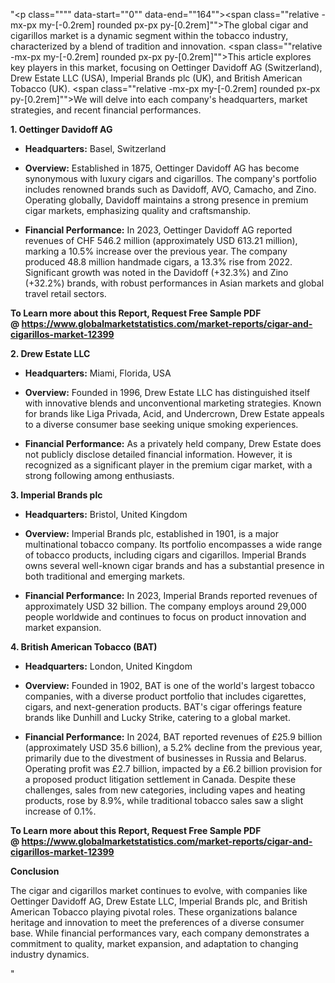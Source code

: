 "<p class="""" data-start=""0"" data-end=""164""><span class=""relative -mx-px my-[-0.2rem] rounded px-px py-[0.2rem]"">The global cigar and cigarillos market is a dynamic segment within the tobacco industry, characterized by a blend of tradition and innovation.</span> <span class=""relative -mx-px my-[-0.2rem] rounded px-px py-[0.2rem]"">This article explores key players in this market, focusing on Oettinger Davidoff AG (Switzerland), Drew Estate LLC (USA), Imperial Brands plc (UK), and British American Tobacco (UK).</span> <span class=""relative -mx-px my-[-0.2rem] rounded px-px py-[0.2rem]"">We will delve into each company's headquarters, market strategies, and recent financial performances.</span></p>
<p class="""" data-start=""166"" data-end=""194""><strong data-start=""166"" data-end=""194"">1. Oettinger Davidoff AG</strong></p>
<ul data-start=""196"" data-end=""708"">
<li class="""" data-start=""196"" data-end=""297"">
<p class="""" data-start=""198"" data-end=""297""><strong data-start=""198"" data-end=""215"">Headquarters:</strong> <span class=""relative -mx-px my-[-0.2rem] rounded px-px py-[0.2rem]"">Basel, Switzerland</span></p>
</li>
<li class="""" data-start=""299"" data-end=""472"">
<p class="""" data-start=""301"" data-end=""472""><strong data-start=""301"" data-end=""314"">Overview:</strong> <span class=""relative -mx-px my-[-0.2rem] rounded px-px py-[0.2rem]"">Established in 1875, Oettinger Davidoff AG has become synonymous with luxury cigars and cigarillos.</span> <span class=""relative -mx-px my-[-0.2rem] rounded px-px py-[0.2rem]"">The company's portfolio includes renowned brands such as Davidoff, AVO, Camacho, and Zino.</span> <span class=""relative -mx-px my-[-0.2rem] rounded px-px py-[0.2rem]"">Operating globally, Davidoff maintains a strong presence in premium cigar markets, emphasizing quality and craftsmanship.</span></p>
</li>
<li class="""" data-start=""474"" data-end=""708"">
<p class="""" data-start=""476"" data-end=""708""><strong data-start=""476"" data-end=""502"">Financial Performance:</strong> <span class=""relative -mx-px my-[-0.2rem] rounded px-px py-[0.2rem]"">In 2023, Oettinger Davidoff AG reported revenues of CHF 546.2 million (approximately USD 613.21 million), marking a 10.5% increase over the previous year.</span> <span class=""relative -mx-px my-[-0.2rem] rounded px-px py-[0.2rem]"">The company produced 48.8 million handmade cigars, a 13.3% rise from 2022.</span> <span class=""relative -mx-px my-[-0.2rem] rounded px-px py-[0.2rem]"">Significant growth was noted in the Davidoff (+32.3%) and Zino (+32.2%) brands, with robust performances in Asian markets and global travel retail sectors.</span> </p>
</li>
</ul>
<p><strong>To Learn more about this Report, Request Free Sample PDF @&nbsp;<a href=""https://www.globalmarketstatistics.com/market-reports/cigar-and-cigarillos-market-12399"">https://www.globalmarketstatistics.com/market-reports/cigar-and-cigarillos-market-12399</a></strong></p>
<p class="""" data-start=""710"" data-end=""732""><strong data-start=""710"" data-end=""732"">2. Drew Estate LLC</strong></p>
<ul data-start=""734"" data-end=""1138"">
<li class="""" data-start=""734"" data-end=""839"">
<p class="""" data-start=""736"" data-end=""839""><strong data-start=""736"" data-end=""753"">Headquarters:</strong> <span class=""relative -mx-px my-[-0.2rem] rounded px-px py-[0.2rem]"">Miami, Florida, USA</span></p>
</li>
<li class="""" data-start=""841"" data-end=""982"">
<p class="""" data-start=""843"" data-end=""982""><strong data-start=""843"" data-end=""856"">Overview:</strong> <span class=""relative -mx-px my-[-0.2rem] rounded px-px py-[0.2rem]"">Founded in 1996, Drew Estate LLC has distinguished itself with innovative blends and unconventional marketing strategies.</span> <span class=""relative -mx-px my-[-0.2rem] rounded px-px py-[0.2rem]"">Known for brands like Liga Privada, Acid, and Undercrown, Drew Estate appeals to a diverse consumer base seeking unique smoking experiences.</span></p>
</li>
<li class="""" data-start=""984"" data-end=""1138"">
<p class="""" data-start=""986"" data-end=""1138""><strong data-start=""986"" data-end=""1012"">Financial Performance:</strong> <span class=""relative -mx-px my-[-0.2rem] rounded px-px py-[0.2rem]"">As a privately held company, Drew Estate does not publicly disclose detailed financial information.</span> <span class=""relative -mx-px my-[-0.2rem] rounded px-px py-[0.2rem]"">However, it is recognized as a significant player in the premium cigar market, with a strong following among enthusiasts.</span></p>
</li>
</ul>
<p class="""" data-start=""1140"" data-end=""1166""><strong data-start=""1140"" data-end=""1166"">3. Imperial Brands plc</strong></p>
<ul data-start=""1168"" data-end=""1652"">
<li class="""" data-start=""1168"" data-end=""1273"">
<p class="""" data-start=""1170"" data-end=""1273""><strong data-start=""1170"" data-end=""1187"">Headquarters:</strong> <span class=""relative -mx-px my-[-0.2rem] rounded px-px py-[0.2rem]"">Bristol, United Kingdom</span></p>
</li>
<li class="""" data-start=""1275"" data-end=""1456"">
<p class="""" data-start=""1277"" data-end=""1456""><strong data-start=""1277"" data-end=""1290"">Overview:</strong> <span class=""relative -mx-px my-[-0.2rem] rounded px-px py-[0.2rem]"">Imperial Brands plc, established in 1901, is a major multinational tobacco company.</span> <span class=""relative -mx-px my-[-0.2rem] rounded px-px py-[0.2rem]"">Its portfolio encompasses a wide range of tobacco products, including cigars and cigarillos.</span> <span class=""relative -mx-px my-[-0.2rem] rounded px-px py-[0.2rem]"">Imperial Brands owns several well-known cigar brands and has a substantial presence in both traditional and emerging markets.</span></p>
</li>
<li class="""" data-start=""1458"" data-end=""1652"">
<p class="""" data-start=""1460"" data-end=""1652""><strong data-start=""1460"" data-end=""1486"">Financial Performance:</strong> <span class=""relative -mx-px my-[-0.2rem] rounded px-px py-[0.2rem]"">In 2023, Imperial Brands reported revenues of approximately USD 32 billion.</span> <span class=""relative -mx-px my-[-0.2rem] rounded px-px py-[0.2rem]"">The company employs around 29,000 people worldwide and continues to focus on product innovation and market expansion.</span></p>
</li>
</ul>
<p class="""" data-start=""1654"" data-end=""1691""><strong data-start=""1654"" data-end=""1691"">4. British American Tobacco (BAT)</strong></p>
<ul data-start=""1693"" data-end=""2177"">
<li class="""" data-start=""1693"" data-end=""1798"">
<p class="""" data-start=""1695"" data-end=""1798""><strong data-start=""1695"" data-end=""1712"">Headquarters:</strong> <span class=""relative -mx-px my-[-0.2rem] rounded px-px py-[0.2rem]"">London, United Kingdom</span></p>
</li>
<li class="""" data-start=""1800"" data-end=""1941"">
<p class="""" data-start=""1802"" data-end=""1941""><strong data-start=""1802"" data-end=""1815"">Overview:</strong> <span class=""relative -mx-px my-[-0.2rem] rounded px-px py-[0.2rem]"">Founded in 1902, BAT is one of the world's largest tobacco companies, with a diverse product portfolio that includes cigarettes, cigars, and next-generation products.</span> <span class=""relative -mx-px my-[-0.2rem] rounded px-px py-[0.2rem]"">BAT's cigar offerings feature brands like Dunhill and Lucky Strike, catering to a global market.</span></p>
</li>
<li class="""" data-start=""1943"" data-end=""2177"">
<p class="""" data-start=""1945"" data-end=""2177""><strong data-start=""1945"" data-end=""1971"">Financial Performance:</strong> <span class=""relative -mx-px my-[-0.2rem] rounded px-px py-[0.2rem]"">In 2024, BAT reported revenues of &pound;25.9 billion (approximately USD 35.6 billion), a 5.2% decline from the previous year, primarily due to the divestment of businesses in Russia and Belarus.</span> <span class=""relative -mx-px my-[-0.2rem] rounded px-px py-[0.2rem]"">Operating profit was &pound;2.7 billion, impacted by a &pound;6.2 billion provision for a proposed product litigation settlement in Canada.</span> <span class=""relative -mx-px my-[-0.2rem] rounded px-px py-[0.2rem]"">Despite these challenges, sales from new categories, including vapes and heating products, rose by 8.9%, while traditional tobacco sales saw a slight increase of 0.1%.</span></p>
</li>
</ul>
<p><span class=""relative -mx-px my-[-0.2rem] rounded px-px py-[0.2rem]""><strong>To Learn more about this Report, Request Free Sample PDF @&nbsp;<a href=""https://www.globalmarketstatistics.com/market-reports/cigar-and-cigarillos-market-12399"">https://www.globalmarketstatistics.com/market-reports/cigar-and-cigarillos-market-12399</a></strong></span></p>
<p class="""" data-start=""2179"" data-end=""2193""><strong data-start=""2179"" data-end=""2193"">Conclusion</strong></p>
<p class="""" data-start=""2195"" data-end=""2360""><span class=""relative -mx-px my-[-0.2rem] rounded px-px py-[0.2rem]"">The cigar and cigarillos market continues to evolve, with companies like Oettinger Davidoff AG, Drew Estate LLC, Imperial Brands plc, and British American Tobacco playing pivotal roles.</span> <span class=""relative -mx-px my-[-0.2rem] rounded px-px py-[0.2rem]"">These organizations balance heritage and innovation to meet the preferences of a diverse consumer base.</span> <span class=""relative -mx-px my-[-0.2rem] rounded px-px py-[0.2rem]"">While financial performances vary, each company demonstrates a commitment to quality, market expansion, and adaptation to changing industry dynamics.</span></p>"
